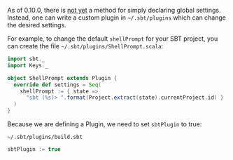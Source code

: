 As of 0.10.0, there is [not yet](https://github.com/harrah/xsbt/issues/52) a method for simply declaring global settings.  Instead, one can write a custom plugin in `~/.sbt/plugins` which can change the desired settings.

For example, to change the default `shellPrompt` for your SBT project, you can create the file `~/.sbt/plugins/ShellPrompt.scala`:

```scala
import sbt._
import Keys._

object ShellPrompt extends Plugin {
  override def settings = Seq(
    shellPrompt := { state =>
      "sbt (%s)> ".format(Project.extract(state).currentProject.id) }
  )
}
```

Because we are defining a Plugin, we need to set `sbtPlugin` to true:

`~/.sbt/plugins/build.sbt`
```scala
sbtPlugin := true
```